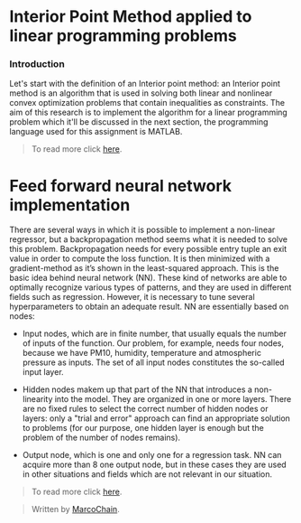 # Interior Point Method applied to linear programming problems
  
### Introduction
Let's start with the definition of an Interior point method: an Interior point method is an algorithm that is used in solving both linear and nonlinear convex optimization problems that contain inequalities as constraints. The aim of this research is to implement the algorithm for a linear programming problem which it'll be discussed in the next section, the programming language used for this assignment is MATLAB. 

> To read more click [here](https://github.com/MarcoChain/Numerical-Optimization-for-Large-Scale-problems-and-Stochastic-optimization/blob/master/assignment_opt_c1.pdf).
# Feed forward neural network implementation
There are several ways in which it is possible to implement a non-linear regressor, but a backpropagation method seems what it is needed to solve this problem. Backpropagation needs for every possible entry tuple an exit value in order to compute the loss function. It is then minimized with a gradient-method as it’s shown in the least-squared approach. This is the basic idea behind neural network (NN). These kind of networks are able to optimally recognize various types of patterns, and they are used in different fields such as regression. However, it is necessary to tune several hyperparameters to obtain an adequate result. NN are essentially based on nodes: 
- Input nodes, which are in finite number, that usually equals the number of inputs of the function. Our problem, for example, needs four nodes, because we have PM10, humidity, temperature and atmospheric pressure as inputs. The set of all input nodes constitutes the so-called input layer. 

- Hidden nodes makem up that part of the NN that introduces a non-linearity into the model. They are organized in one or more layers. There are no fixed rules to select the correct number of hidden nodes or layers: only a "trial and error" approach can find an appropriate solution to problems (for our purpose, one hidden layer is enough but the problem of the number of nodes remains).
-   Output node, which is one and only one for a regression task. NN can acquire more than 8 one output node, but in these cases they are used in other situations and fields which are not relevant in our situation.

> To read more click [here](https://github.com/MarcoChain/Numerical-Optimization-for-Large-Scale-problems-and-Stochastic-optimization/blob/master/Relazione.pdf).

> Written by [MarcoChain](https://www.linkedin.com/in/marcogullotto/).


